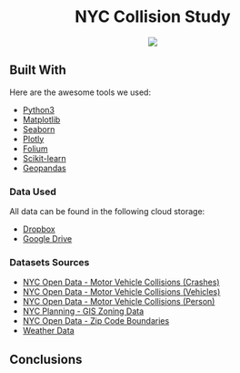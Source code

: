 <div align ="center">
  <h1>NYC Collision Study</h1>
  <img src="https://cdn-images.the-express.com/img/dynamic/10/590x/secondary/NYC-crash-24494.jpg?r=1688426470795"/>
</div>
 

<!-- ABOUT THE PROJECT -->

## Built With

Here are the awesome tools we used:

* [Python3](https://www.python.org/download/releases/3.0/)
* [Matplotlib](https://matplotlib.org/)
* [Seaborn](https://seaborn.pydata.org/)
* [Plotly](https://plotly.com/)
* [Folium](https://python-visualization.github.io/folium/)
* [Scikit-learn](https://scikit-learn.org/stable/)
* [Geopandas](https://geopandas.org/en/stable/)


### Data Used
All data can be found in the following cloud storage:
- [Dropbox](https://www.dropbox.com/scl/fo/hc058smdtlxnhzkrmqcoc/h?rlkey=sdkp7fopicas4v2zl8szy9jxr&dl=0)
- [Google Drive](https://drive.google.com/drive/folders/1buPeDXX0it8zFgjv90V684iUyqIiMwId?usp=drive_link)

### Datasets Sources
- [NYC Open Data - Motor Vehicle Collisions (Crashes)](https://data.cityofnewyork.us/Public-Safety/Motor-Vehicle-Collisions-Crashes/h9gi-nx95)
- [NYC Open Data - Motor Vehicle Collisions (Vehicles)](https://data.cityofnewyork.us/Public-Safety/Motor-Vehicle-Collisions-Vehicles/bm4k-52h4)
- [NYC Open Data - Motor Vehicle Collisions (Person)](https://data.cityofnewyork.us/Public-Safety/Motor-Vehicle-Collisions-Person/f55k-p6yu)
- [NYC Planning - GIS Zoning Data](https://www.nyc.gov/site/planning/data-maps/open-data/dwn-gis-zoning.page#metadata)
- [NYC Open Data - Zip Code Boundaries](https://data.beta.nyc/en/dataset/nyc-zip-code-tabulation-areas/resource/894e9162-871c-4552-a09c-c6915d8783fb)
- [Weather Data](https://www.wunderground.com/)



## Conclusions

<!-- MARKDOWN LINKS AND IMAGES -->

